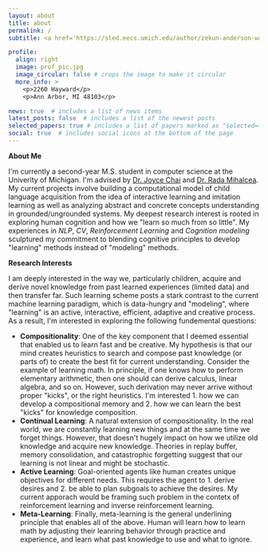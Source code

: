 ```yaml
---
layout: about
title: about
permalink: /
subtitle: <a href='https://sled.eecs.umich.edu/author/zekun-anderson-wang/'>University of Michigan</a>

profile:
  align: right
  image: prof_pic.jpg
  image_circular: false # crops the image to make it circular
  more_info: >
    <p>2260 Hayward</p>
    <p>Ann Arbor, MI 48103</p>

news: true  # includes a list of news items
latest_posts: false  # includes a list of the newest posts
selected_papers: true # includes a list of papers marked as "selected={true}"
social: true  # includes social icons at the bottom of the page
---
```

**About Me**

I'm currently a second-year M.S. student in computer science at the Univerity of Michigan. I'm advised by [Dr. Joyce Chai](https://web.eecs.umich.edu/~chaijy/) and [Dr. Rada Mihalcea](https://web.eecs.umich.edu/~mihalcea/). My current projects involve building a computational model of child language acquisition from the idea of interactive learning and imitation learning as well as analyzing abstract and concrete concepts understanding in grounded/ungrounded systems. My deepest research interest is rooted in exploring human cognition and how we "learn so much from so little". My experiences in *NLP*, *CV*, *Reinforcement Learning* and *Cognition modeling* sculptured my commitment to blending cognitive principles to develop "learning" methods instead of "modeling" methods.

**Research Interests**

I am deeply interested in the way we, particularly children, acquire and derive novel knowledge from past learned experiences (limited data) and then transfer far. Such learning scheme posts a stark contrast to the current machine learning paradigm, which is data-hungry and "modeling", where "learning" is an active, interactive, efficient, adaptive and creative process. As a result, I'm interested in exploring the following fundemental questions:
- **Compositionality**: One of the key component that I deemed essential that enabled us to learn fast and be creative. My hypothesis is that our mind creates heuristics to search and compose past knowledge (or parts of) to create the best fit for current understanding. Consider the example of learning math. In principle, if one knows how to perform elementary arithmetic, then one should can derive calculus, linear algebra, and so on. However, such derivation may never arrive without proper "kicks", or the right heuristics. I'm interested 1. how we can develop a compositional memory and 2. how we can learn the best "kicks" for knowledge composition.
- **Continual Learning**: A natural extension of compositionality. In the real world, we are constantly learning new things and at the same time we forget things. However, that doesn't hugely impact on how we utilize old knowledge and acquire new knowledge. Theories in replay buffer, memory consolidation, and catastrophic forgetting suggest that our learning is not linear and might be stochastic.
- **Active Learning**: Goal-oriented agents like human creates unique objectives for different needs. This requires the agent to 1. derive desires and 2. be able to plan subgoals to achieve the desires. My current apporach would be framing such problem in the contetx of reinforcement learning and inverse reinforcement learning.
- **Meta-Learning**: Finally, meta-learning is the general underlining principle that enables all of the above. Human will learn how to learn math by adjusting their leanring behavior through practice and experience, and learn what past knowledge to use and what to ignore.